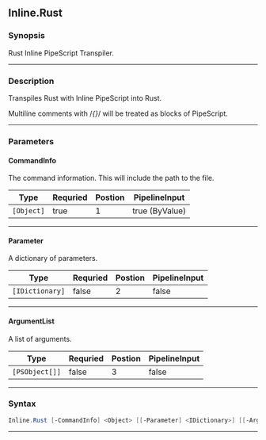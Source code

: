 
Inline.Rust
-----------
### Synopsis
Rust Inline PipeScript Transpiler.

---
### Description

Transpiles Rust with Inline PipeScript into Rust.

Multiline comments with /*{}*/ will be treated as blocks of PipeScript.

---
### Parameters
#### **CommandInfo**

The command information.  This will include the path to the file.



|Type          |Requried|Postion|PipelineInput |
|--------------|--------|-------|--------------|
|```[Object]```|true    |1      |true (ByValue)|
---
#### **Parameter**

A dictionary of parameters.



|Type               |Requried|Postion|PipelineInput|
|-------------------|--------|-------|-------------|
|```[IDictionary]```|false   |2      |false        |
---
#### **ArgumentList**

A list of arguments.



|Type              |Requried|Postion|PipelineInput|
|------------------|--------|-------|-------------|
|```[PSObject[]]```|false   |3      |false        |
---
### Syntax
```PowerShell
Inline.Rust [-CommandInfo] <Object> [[-Parameter] <IDictionary>] [[-ArgumentList] <PSObject[]>] [<CommonParameters>]
```
---


